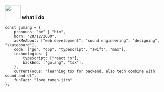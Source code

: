 ### <img src="https://media.giphy.com/media/h7deZA51Ru9pwzlz0C/giphy.gif" width="50" height="45"> what i do

```
const jumang = {
    pronouns: "he" | "him",
    born: "28/12/2000",
    askMeAbout: ["web development", "sound engineering", "designing", "skateboard"],
    code: ["go", "cpp", "typescript", "swift", "max"],
    technologies: {
        typeScript: ["react js"],
        backEnd: ["golang", "tsx"],
    },
    currentFocus: "learning tsx for backend, also tech combine with sound and dl",
    funFact: "love ramen-jiro"
};
```

<!-- ### <img src="https://media.giphy.com/media/mGcNjsfWAjY5AEZNw6/giphy.gif" width="60"> language i use
- dead -->
